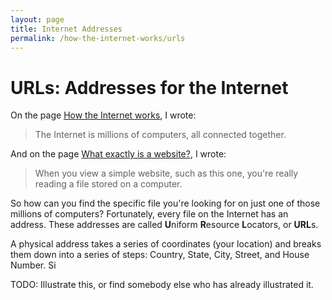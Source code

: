 ```yaml
---
layout: page
title: Internet Addresses
permalink: /how-the-internet-works/urls
---
```


# URLs: Addresses for the Internet

On the page [How the Internet works](/how-the-internet-works), I wrote:

> The Internet is millions of computers, all connected together.

And on the page [What exactly is a website?](/how-the-internet-works/websites), I wrote:

> When you view a simple website, such as this one, you're really reading a file stored on a computer.

So how can you find the specific file you're looking for on just one of those millions of computers? Fortunately, every file on the Internet has an address. These addresses are called **U**niform **R**esource **L**ocators, or **URL**s. 

A physical address takes a series of coordinates (your location) and breaks them down into a series of steps: Country, State, City, Street, and House Number. Si

TODO: Illustrate this, or find somebody else who has already illustrated it.